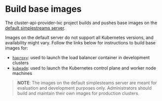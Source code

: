 # Build base images

The cluster-api-provider-lxc project builds and pushes base images on the [default simplestreams server](../../reference/default-simplestreams-server.md).

Images on the default server do not support all Kubernetes versions, and availability might vary. Follow the links below for instructions to build base images for:

- [`haproxy`](./haproxy.md): used to launch the load balancer container in development clusters
- [`kubeadm`](./kubeadm.md): used to launch the Kubernetes control plane and worker node machines

> **NOTE**: The images on the default simplesteams server are meant for evaluation and development purposes only. Administrators should build and maintain their own images for production clusters.
